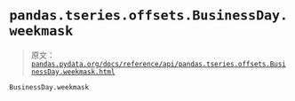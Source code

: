 # `pandas.tseries.offsets.BusinessDay.weekmask`

> 原文：[`pandas.pydata.org/docs/reference/api/pandas.tseries.offsets.BusinessDay.weekmask.html`](https://pandas.pydata.org/docs/reference/api/pandas.tseries.offsets.BusinessDay.weekmask.html)

```py
BusinessDay.weekmask
```

